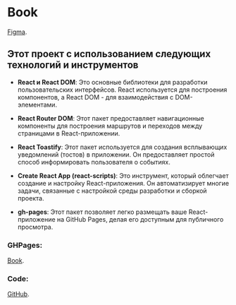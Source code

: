 # Book

[Figma](https://www.figma.com/file/0gg2JIi3a0QdPCem6QqjX5/The-dark-light?type=design&node-id=1819%3A991&mode=design&t=YF2d1GiQzl85zBAw-1).

## Этот проект с использованием следующих технологий и инструментов

- **React и React DOM**: Это основные библиотеки для разработки пользовательских интерфейсов. React используется для построения компонентов, а React DOM - для взаимодействия с DOM-элементами.

- **React Router DOM**: Этот пакет предоставляет навигационные компоненты для построения маршрутов и переходов между страницами в React-приложении.

- **React Toastify**: Этот пакет используется для создания всплывающих уведомлений (тостов) в приложении. Он предоставляет простой способ информировать пользователя о событиях.

- **Create React App (react-scripts)**: Это инструмент, который облегчает создание и настройку React-приложения. Он автоматизирует многие задачи, связанные с настройкой среды разработки и сборкой проекта.

- **gh-pages**: Этот пакет позволяет легко размещать ваше React-приложение на GitHub Pages, делая его доступным для публичного просмотра.


### GHPages:

[Book](https://valeriakul.github.io/book-react/).

### Code: 

[GitHub](https://github.com/ValeriaKul/book-react).

